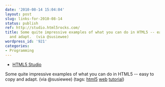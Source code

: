 ```yaml
---
date: '2010-08-14 15:04:04'
layout: post
slug: links-for-2010-08-14
status: publish
ref: http://studio.html5rocks.com/
title: Some quite impressive examples of what you can do in HTML5 -- easy to copy
  and adapt.  (via @susiewee)
wordpress_id: '921'
categories:
- Programming
---
```


  * [HTML5 Studio](http://studio.html5rocks.com/)


Some quite impressive examples of what you can do in HTML5 -- easy to copy and adapt.  (via @susiewee) (tags: [html5](http://delicious.com/eob/html5) [web](http://delicious.com/eob/web) [tutorial](http://delicious.com/eob/tutorial))



